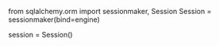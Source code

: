 from sqlalchemy.orm import sessionmaker, Session
Session = sessionmaker(bind=engine)

session = Session()


